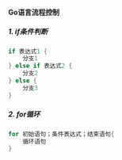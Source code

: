 #### Go语言流程控制

##### 1. if条件判断 

```go
if 表达式1 {
    分支1
} else if 表达式2 {
    分支2
} else {
    分支3
}
```



##### 2. for循环
```go
for 初始语句；条件表达式；结束语句{
    循环语句
}
```

